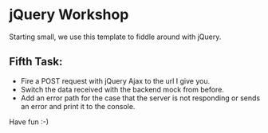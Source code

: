 # jQuery Workshop
Starting small, we use this template to fiddle around with jQuery.

## Fifth Task:
- Fire a POST request with jQuery Ajax to the url I give you.
- Switch the data received with the backend mock from before.
- Add an error path for the case that the server is not responding or sends an error and print it to the console.

Have fun :-)